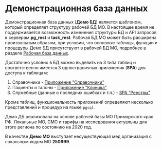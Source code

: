 # Демонстрационная база данных

Демонстрационная база данных (**Демо БД**) является шаблоном, который определяет
структуру рабочей БД МО. В настоящее время не поддерживается возможность изменения
структуры  БД и API запросов к серверам **pg_rest** и  **task_rest**. Рабочая БД МО
может быть расширена произвольным образом, при условии, что основные таблицы,
функции и процедуры Демо БД присутствуют в рабочей БД МО, подробнее в разделе
[Рабочая база данных](../admin/workdb.md).

Достаточно условно в БД можно выделить на 3 типа таблиц и соответственно имеется 3
одностраничных приложения (**SPA**) для доступа к таблицам:

1. Справочники - [Приложение "Справочники"](./sprav/sprav.md)
2. Пациенты и талоны - [Приложение "Клиника"](./clinic/clinic.md)
3. Служебные (данные о последних ошибках и т.п.) - [SPA "Реестры"](./reestr.md)

Кроме таблиц, функциональность приложений определяют несколько представлений и процедур
на языке `pgsql`.

Демо ДБ реализована на основе рабочей базы МО Приморского края РФ. Локальные МО, СМО
и тарифы на исследования актуальны для этого региона по состоянию на 2020 год.

В качестве **Демо МО** выступает несуществующая мед организация с локальным кодом
МО **250999**.
